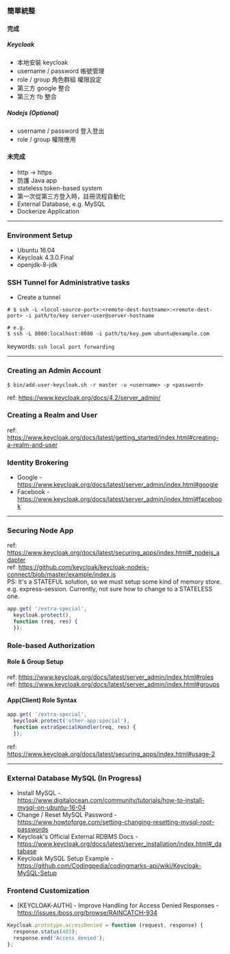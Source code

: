### 簡單統整

#### 完成
##### Keycloak
- 本地安裝 keycloak
- username / password 帳號管理
- role / group 角色群組 權限設定
- 第三方 google 整合
- 第三方 fb 整合
##### Nodejs (Optional)
- username / password 登入登出
- role / group 權限應用

#### 未完成
- http -> https
- 防護 Java app
- stateless token-based system
- 第一次從第三方登入時，註冊流程自動化
- External Database, e.g. MySQL
- Dockerize Application

---

### Environment Setup
- Ubuntu 16.04
- Keycloak 4.3.0.Final
- openjdk-8-jdk

### SSH Tunnel for Administrative tasks
- Create a tunnel
```
# $ ssh -L <locol-source-port>:<remote-dest-hostname>:<remote-dest-port> -i path/to/key server-user@server-hostname

# e.g.
$ ssh -L 8080:localhost:8080 -i path/to/key.pem ubuntu@example.com
```
keywords: ```ssh local port forwarding```

---

### Creating an Admin Account
```
$ bin/add-user-keycloak.sh -r master -u <username> -p <password>
```
ref: https://www.keycloak.org/docs/4.2/server_admin/

### Creating a Realm and User
ref: https://www.keycloak.org/docs/latest/getting_started/index.html#creating-a-realm-and-user

### Identity Brokering
- Google -
https://www.keycloak.org/docs/latest/server_admin/index.html#google
- Facebook -
https://www.keycloak.org/docs/latest/server_admin/index.html#facebook

---

### Securing Node App
ref: https://www.keycloak.org/docs/latest/securing_apps/index.html#_nodejs_adapter  
ref: https://github.com/keycloak/keycloak-nodejs-connect/blob/master/example/index.js  
PS: It's a STATEFUL solution, so we must setup some kind of memory store. e.g. express-session. Currently, not sure how to change to a STATELESS one.
```js
app.get( '/extra-special',
  keycloak.protect(),
  function (req, res) {
  });
```

### Role-based Authorization
#### Role & Group Setup
ref: https://www.keycloak.org/docs/latest/server_admin/index.html#roles  
ref: https://www.keycloak.org/docs/latest/server_admin/index.html#groups  
#### App(Client) Role Syntax
```js
app.get( '/extra-special',
  keycloak.protect('other-app:special'),
  function extraSpecialHandler(req, res) {
  });
```
ref: https://www.keycloak.org/docs/latest/securing_apps/index.html#usage-2

---

### External Database MySQL (In Progress)

- Install MySQL -  
https://www.digitalocean.com/community/tutorials/how-to-install-mysql-on-ubuntu-16-04
- Change / Reset MySQL Password -  
https://www.howtoforge.com/setting-changing-resetting-mysql-root-passwords
- Keycloak's Official External RDBMS Docs -  
https://www.keycloak.org/docs/latest/server_installation/index.html#_database
- Keycloak MySQL Setup Example -  
https://github.com/Codingpedia/codingmarks-api/wiki/Keycloak-MySQL-Setup

### Frontend Customization
- [KEYCLOAK-AUTH] - Improve Handling for Access Denied Responses -  
https://issues.jboss.org/browse/RAINCATCH-934
```js
Keycloak.prototype.accessDenied = function (request, response) {
  response.status(403);
  response.end('Access denied');
};
```
